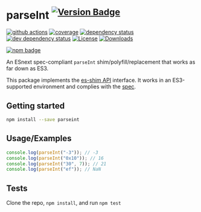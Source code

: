 # parseInt <sup>[![Version Badge][npm-version-svg]][package-url]</sup>

[![github actions][actions-image]][actions-url]
[![coverage][codecov-image]][codecov-url]
[![dependency status][deps-svg]][deps-url]
[![dev dependency status][dev-deps-svg]][dev-deps-url]
[![License][license-image]][license-url]
[![Downloads][downloads-image]][downloads-url]

[![npm badge][npm-badge-png]][package-url]

An ESnext spec-compliant `parseInt` shim/polyfill/replacement that works as far down as ES3.

This package implements the [es-shim API](https://github.com/es-shims/api) interface. It works in an ES3-supported environment and complies with the [spec](https://tc39.es/ecma262/#sec-parseint).

## Getting started

```sh
npm install --save parseint
```

## Usage/Examples

```js
console.log(parseInt("-3")); // -3
console.log(parseInt("0x10")); // 16
console.log(parseInt("30", 7)); // 21
console.log(parseInt("ef")); // NaN
```

## Tests

Clone the repo, `npm install`, and run `npm test`

[package-url]: https://npmjs.org/package/parseint
[npm-version-svg]: https://versionbadg.es/es-shims/parseInt.svg
[deps-svg]: https://david-dm.org/es-shims/parseInt.svg
[deps-url]: https://david-dm.org/es-shims/parseInt
[dev-deps-svg]: https://david-dm.org/es-shims/parseInt/dev-status.svg
[dev-deps-url]: https://david-dm.org/es-shims/parseInt#info=devDependencies
[npm-badge-png]: https://nodei.co/npm/parseint.png?downloads=true&stars=true
[license-image]: https://img.shields.io/npm/l/parseint.svg
[license-url]: LICENSE
[downloads-image]: https://img.shields.io/npm/dm/parseint.svg
[downloads-url]: https://npm-stat.com/charts.html?package=parseint
[codecov-image]: https://codecov.io/gh/es-shims/parseInt/branch/main/graphs/badge.svg
[codecov-url]: https://app.codecov.io/gh/es-shims/parseInt/
[actions-image]: https://img.shields.io/endpoint?url=https://github-actions-badge-u3jn4tfpocch.runkit.sh/es-shims/parseInt
[actions-url]: https://github.com/es-shims/parseInt/actions

